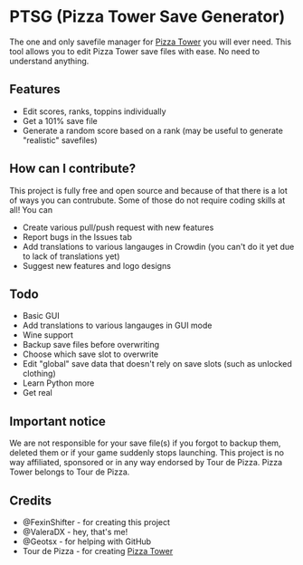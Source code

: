 # PTSG (Pizza Tower Save Generator)
The one and only savefile manager for [Pizza Tower](https://store.steampowered.com/app/2231450/Pizza_Tower/) you will ever need.
This tool allows you to edit Pizza Tower save files with ease. No need to understand anything. 
## Features
- Edit scores, ranks, toppins individually
- Get a 101% save file
- Generate a random score based on a rank (may be useful to generate "realistic" savefiles)
## How can I contribute?
This project is fully free and open source and because of that there is a lot of ways you can contrubute. Some of those do not require coding skills at all!
You can
- Create various pull/push request with new features
- Report bugs in the Issues tab
- Add translations to various langauges in Crowdin (you can't do it yet due to lack of translations yet)
- Suggest new features and logo designs
## Todo
- Basic GUI
- Add translations to various langauges in GUI mode
- Wine support
- Backup save files before overwriting
- Choose which save slot to overwrite
- Edit "global" save data that doesn't rely on save slots (such as unlocked clothing)
- Learn Python more
- Get real
## Important notice
We are not responsible for your save file(s) if you forgot to backup them, deleted them or if your game suddenly stops launching. This project is no way affiliated, sponsored or in any way endorsed by Tour de Pizza. Pizza Tower belongs to Tour de Pizza.
## Credits
- @FexinShifter - for creating this project
- @ValeraDX - hey, that's me!
- @Geotsx - for helping with GitHub
- Tour de Pizza - for creating [Pizza Tower](https://store.steampowered.com/app/2231450/Pizza_Tower/)
